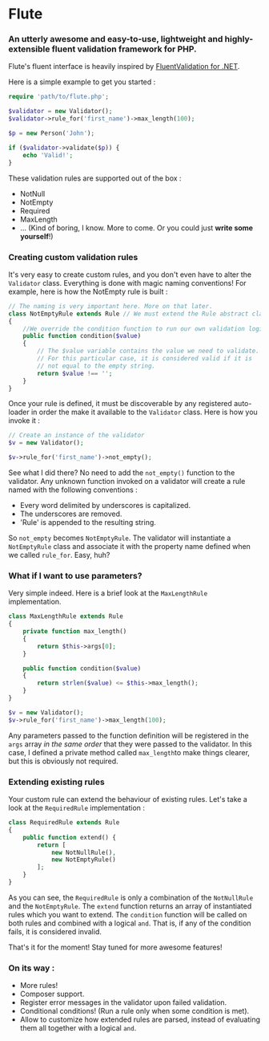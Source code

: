 # Flute

### An utterly awesome and easy-to-use, lightweight and highly-extensible fluent validation framework for PHP.

Flute's fluent interface is heavily inspired by [FluentValidation for .NET](https://github.com/JeremySkinner/FluentValidation).

Here is a simple example to get you started :

```php
require 'path/to/flute.php';

$validator = new Validator();
$validator->rule_for('first_name')->max_length(100);

$p = new Person('John');

if ($validator->validate($p)) {
	echo 'Valid!';
}
```

These validation rules are supported out of the box :

 - NotNull
 - NotEmpty 
 - Required
 - MaxLength 
 - ... (Kind of boring, I know. More to come. Or you could just **write some yourself**!)

### Creating custom validation rules

It's very easy to create custom rules, and you don't even have to alter the `Validator` class. Everything is done with magic naming conventions! For example, here is how the NotEmpty rule is built :

```php
// The naming is very important here. More on that later.
class NotEmptyRule extends Rule // We must extend the Rule abstract class
{
	//We override the condition function to run our own validation logic
	public function condition($value)
	{
		// The $value variable contains the value we need to validate.
		// For this particular case, it is considered valid if it is
		// not equal to the empty string.
		return $value !== '';
	}
}
```

Once your rule is defined, it must be discoverable by any registered auto-loader in order the make it available to the `Validator` class. Here is how you invoke it :

```php
// Create an instance of the validator
$v = new Validator();

$v->rule_for('first_name')->not_empty();
```

See what I did there? No need to add the `not_empty()` function to the validator. Any unknown function invoked on a validator will create a rule named with the following conventions :

 - Every word delimited by underscores is capitalized.
 - The underscores are removed.
 - 'Rule' is appended to the resulting string.

So `not_empty` becomes `NotEmptyRule`. The validator will instantiate a `NotEmptyRule` class and associate it with the property name defined when we called `rule_for`. Easy, huh?

### What if I want to use parameters?

Very simple indeed. Here is a brief look at the `MaxLengthRule` implementation.

```php
class MaxLengthRule extends Rule
{
	private function max_length()
	{
		return $this->args[0];
	}

	public function condition($value)
	{
		return strlen($value) <= $this->max_length();
	}
}

$v = new Validator();
$v->rule_for('first_name')->max_length(100);
```

Any parameters passed to the function definition will be registered in the `args` array *in the same order* that they were passed to the validator. In this case, I defined a private method called `max_length`to make things clearer, but this is obviously not required.

### Extending existing rules

Your custom rule can extend the behaviour of existing rules. Let's take a look at the `RequiredRule` implementation :

```php
class RequiredRule extends Rule
{
	public function extend() {
		return [
			new NotNullRule(),
			new NotEmptyRule()
		];
	}
}
```

As you can see, the `RequiredRule` is only a combination of the `NotNullRule` and the `NotEmptyRule`. The `extend` function returns an array of instantiated rules which you want to extend. The `condition` function will be called on both rules and combined with a logical `and`. That is, if any of the condition fails, it is considered invalid.

That's it for the moment! Stay tuned for more awesome features!

### On its way :

 - More rules!
 - Composer support.
 - Register error messages in the validator upon failed validation.
 - Conditional conditions! (Run a rule only when some condition is met).
 - Allow to customize how extended rules are parsed, instead of evaluating them all together with a logical `and`.
